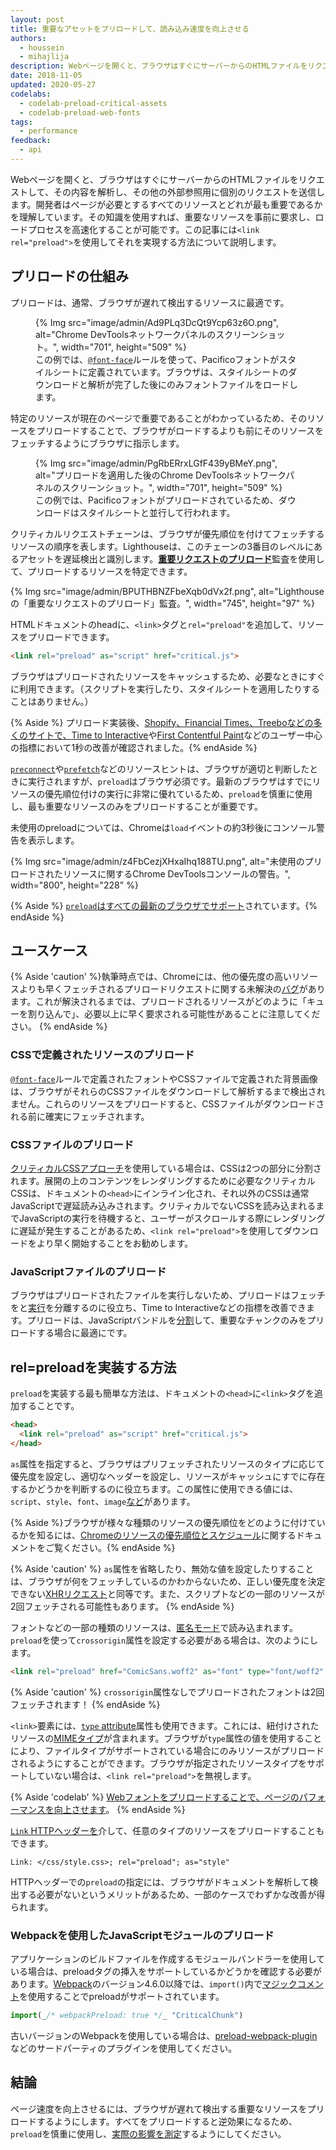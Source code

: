 ```yaml
---
layout: post
title: 重要なアセットをプリロードして、読み込み速度を向上させる
authors:
  - houssein
  - mihajlija
description: Webページを開くと、ブラウザはすぐにサーバーからのHTMLファイルをリクエストして、その内容を解析し、その他の外部参照用に個別のリクエストを送信します。クリティカルリクエストチェーンは、ブラウザによって優先順位が付けられてフェッチされるリソースの順序を表します。
date: 2018-11-05
updated: 2020-05-27
codelabs:
  - codelab-preload-critical-assets
  - codelab-preload-web-fonts
tags:
  - performance
feedback:
  - api
---
```


Webページを開くと、ブラウザはすぐにサーバーからのHTMLファイルをリクエストして、その内容を解析し、その他の外部参照用に個別のリクエストを送信します。開発者はページが必要とするすべてのリソースとどれが最も重要であるかを理解しています。その知識を使用すれば、重要なリソースを事前に要求し、ロードプロセスを高速化することが可能です。この記事には`<link rel="preload">`を使用してそれを実現する方法について説明します。

## プリロードの仕組み

プリロードは、通常、ブラウザが遅れて検出するリソースに最適です。

<figure>{% Img src="image/admin/Ad9PLq3DcQt9Ycp63z6O.png", alt="Chrome DevToolsネットワークパネルのスクリーンショット。", width="701", height="509" %} <figcaption>この例では、<a href="/reduce-webfont-size/#defining-a-font-family-with-@font-face)"><code>@font-face</code></a>ルールを使って、Pacificoフォントがスタイルシートに定義されています。ブラウザは、スタイルシートのダウンロードと解析が完了した後にのみフォントファイルをロードします。</figcaption></figure>

特定のリソースが現在のページで重要であることがわかっているため、そのリソースをプリロードすることで、ブラウザがロードするよりも前にそのリソースをフェッチするようにブラウザに指示します。

<figure>{% Img src="image/admin/PgRbERrxLGfF439yBMeY.png", alt="プリロードを適用した後のChrome DevToolsネットワークパネルのスクリーンショット。", width="701", height="509" %} <figcaption>この例では、Pacificoフォントがプリロードされているため、ダウンロードはスタイルシートと並行して行われます。</figcaption></figure>

クリティカルリクエストチェーンは、ブラウザが優先順位を付けてフェッチするリソースの順序を表します。Lighthouseは、このチェーンの3番目のレベルにあるアセットを遅延検出と識別します。[**重要リクエストのプリロード**](/uses-rel-preload)監査を使用して、プリロードするリソースを特定できます。

{% Img src="image/admin/BPUTHBNZFbeXqb0dVx2f.png", alt="Lighthouseの「重要なリクエストのプリロード」監査。", width="745", height="97" %}

HTMLドキュメントのheadに、`<link>`タグと`rel="preload"`を追加して、リソースをプリロードできます。

```html
<link rel="preload" as="script" href="critical.js">
```

ブラウザはプリロードされたリソースをキャッシュするため、必要なときにすぐに利用できます。（スクリプトを実行したり、スタイルシートを適用したりすることはありません。）

{% Aside %} プリロード実装後、[Shopify、Financial Times、Treeboなどの多くのサイトで、](https://medium.com/reloading/preload-prefetch-and-priorities-in-chrome-776165961bbf)[Time to Interactive](/tti/)や[First Contentful Paint](/fcp/)などのユーザー中心の指標において1秒の改善が確認されました。{% endAside %}

[`preconnect`](/preconnect-and-dns-prefetch)や[`prefetch`](/link-prefetch)などのリソースヒントは、ブラウザが適切と判断したときに実行されますが、`preload`はブラウザ必須です。最新のブラウザはすでにリソースの優先順位付けの実行に非常に優れているため、`preload`を慎重に使用し、最も重要なリソースのみをプリロードすることが重要です。

未使用のpreloadについては、Chromeは`load`イベントの約3秒後にコンソール警告を表示します。

{% Img src="image/admin/z4FbCezjXHxaIhq188TU.png", alt="未使用のプリロードされたリソースに関するChrome DevToolsコンソールの警告。", width="800", height="228" %}

{% Aside %} [`preload`はすべての最新のブラウザでサポート](https://developer.mozilla.org/docs/Web/HTML/Preloading_content#Browser_compatibility)されています。{% endAside %}

## ユースケース

{% Aside 'caution' %}執筆時点では、Chromeには、他の優先度の高いリソースよりも早くフェッチされるプリロードリクエストに関する未解決の[バグ](https://bugs.chromium.org/p/chromium/issues/detail?id=788757)があります。これが解決されるまでは、プリロードされるリソースがどのように「キューを割り込んで」、必要以上に早く要求される可能性があることに注意してください。 {% endAside %}

### CSSで定義されたリソースのプリロード

[`@font-face`](/reduce-webfont-size/#defining-a-font-family-with-@font-face)ルールで定義されたフォントやCSSファイルで定義された背景画像は、ブラウザがそれらのCSSファイルをダウンロードして解析するまで検出されません。これらのリソースをプリロードすると、CSSファイルがダウンロードされる前に確実にフェッチされます。

### CSSファイルのプリロード

[クリティカルCSSアプローチ](/extract-critical-css)を使用している場合は、CSSは2つの部分に分割されます。展開の上のコンテンツをレンダリングするために必要なクリティカルCSSは、ドキュメントの`<head>`にインライン化され、それ以外のCSSは通常JavaScriptで遅延読み込みされます。クリティカルでないCSSを読み込まれるまでJavaScriptの実行を待機すると、ユーザーがスクロールする際にレンダリングに遅延が発生することがあるため、`<link rel="preload">`を使用してダウンロードをより早く開始することをお勧めします。

### JavaScriptファイルのプリロード

ブラウザはプリロードされたファイルを実行しないため、プリロードはフェッチをと[実行](https://developer.chrome.com/docs/lighthouse/performance/bootup-time/)を分離するのに役立ち、Time to Interactiveなどの指標を改善できます。プリロードは、JavaScriptバンドルを[分割](/reduce-javascript-payloads-with-code-splitting)して、重要なチャンクのみをプリロードする場合に最適にです。

## rel=preloadを実装する方法

`preload`を実装する最も簡単な方法は、ドキュメントの`<head>`に`<link>`タグを追加することです。

```html
<head>
  <link rel="preload" as="script" href="critical.js">
</head>
```

`as`属性を指定すると、ブラウザはプリフェッチされたリソースのタイプに応じて優先度を設定し、適切なヘッダーを設定し、リソースがキャッシュにすでに存在するかどうかを判断するのに役立ちます。この属性に使用できる値には、`script`、`style`、`font`、`image`[など](https://developer.mozilla.org/docs/Web/HTML/Element/link#Attributes)があります。

{% Aside %}ブラウザが様々な種類のリソースの優先順位をどのように付けているかを知るには、[Chromeのリソースの優先順位とスケジュール](https://docs.google.com/document/d/1bCDuq9H1ih9iNjgzyAL0gpwNFiEP4TZS-YLRp_RuMlc/edit)に関するドキュメントをご覧ください。{% endAside %}

{% Aside 'caution' %} `as`属性を省略したり、無効な値を設定したりすることは、ブラウザが何をフェッチしているのかわからないため、正しい優先度を決定できない[XHRリクエスト](https://developer.mozilla.org/docs/Web/API/XMLHttpRequest)と同等です。また、スクリプトなどの一部のリソースが2回フェッチされる可能性もあります。 {% endAside %}

フォントなどの一部の種類のリソースは、[匿名モード](https://www.w3.org/TR/css-fonts-3/#font-fetching-requirements)で読み込まれます。 `preload`を使って`crossorigin`属性を設定する必要がある場合は、次のようにします。

```html
<link rel="preload" href="ComicSans.woff2" as="font" type="font/woff2" crossorigin>
```

{% Aside 'caution' %} `crossorigin`属性なしでプリロードされたフォントは2回フェッチされます！ {% endAside %}

`<link>`要素には、[`type` attribute](https://developer.mozilla.org/docs/Web/HTTP/Basics_of_HTTP/MIME_types)属性も使用できます。これには、紐付けされたリソースの[MIMEタイプ](https://developer.mozilla.org/docs/Web/HTTP/Basics_of_HTTP/MIME_types)が含まれます。ブラウザが`type`属性の値を使用することにより、ファイルタイプがサポートされている場合にのみリソースがプリロードされるようにすることができます。ブラウザが指定されたリソースタイプをサポートしていない場合は、`<link rel="preload">`を無視します。

{% Aside 'codelab' %} [Webフォントをプリロードすることで、ページのパフォーマンスを向上させます](/codelab-preload-web-fonts)。 {% endAside %}

[`Link` HTTPヘッダーを](https://developer.mozilla.org/docs/Web/HTTP/Headers/Link)介して、任意のタイプのリソースをプリロードすることもできます。

`Link: </css/style.css>; rel="preload"; as="style"`

HTTPヘッダーでの`preload`の指定には、ブラウザがドキュメントを解析して検出する必要がないというメリットがあるため、一部のケースでわずかな改善が得られます。

### Webpackを使用したJavaScriptモジュールのプリロード

アプリケーションのビルドファイルを作成するモジュールバンドラーを使用している場合は、preloadタグの挿入をサポートしているかどうかを確認する必要があります。[Webpack](https://webpack.js.org/)のバージョン4.6.0以降では、`import()`内で[マジックコメント](https://webpack.js.org/api/module-methods/#magic-comments)を使用することでpreloadがサポートされています。

```js
import(_/* webpackPreload: true */_ "CriticalChunk")
```

古いバージョンのWebpackを使用している場合は、[preload-webpack-plugin](https://github.com/GoogleChromeLabs/preload-webpack-plugin)などのサードパーティのプラグインを使用してください。

## 結論

ページ速度を向上させるには、ブラウザが遅れて検出する重要なリソースをプリロードするようにします。すべてをプリロードすると逆効果になるため、`preload`を慎重に使用し、[実際の影響を測定](/fast#measure-performance-in-the-field)するようにしてください。
